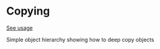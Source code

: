 # Copying
[See usage](https://github.com/asalom/Cocoa-Design-Patterns-in-Swift/tree/master/DesignPatterns/DesignPatternsTests/Basic/Copying)

Simple object hierarchy showing how to deep copy objects